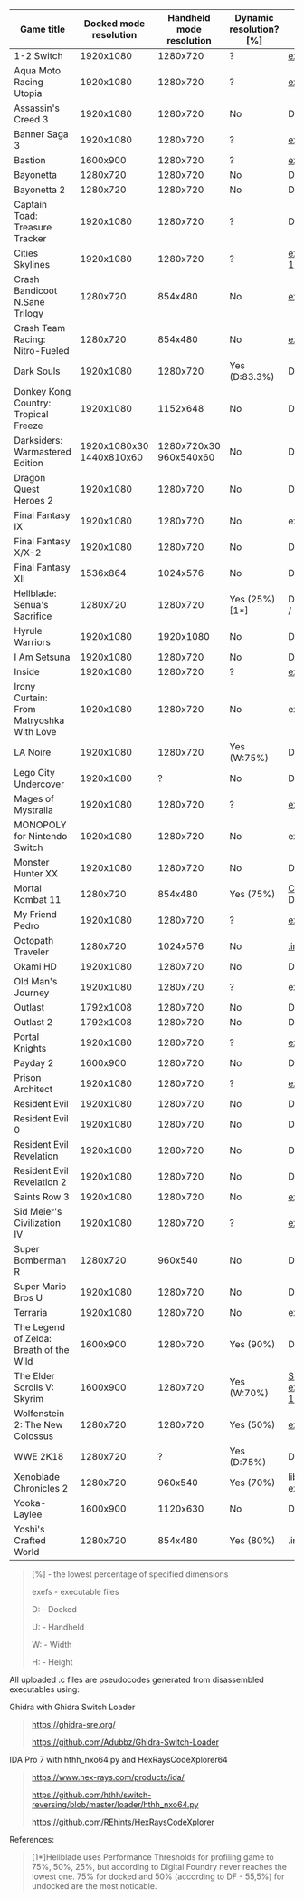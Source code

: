 | Game title | Docked mode resolution | Handheld mode resolution | Dynamic resolution? [%] | Source |
| --- | --- | --- | --- | --- |
| 1-2 Switch | 1920x1080 | 1280x720 | ? | [exefs](code/01000320000CC000/FUN_710021F234.c) |
| Aqua Moto Racing Utopia | 1920x1080 | 1280x720 | ? | [exefs](code/0100D0D00516A000/FUN_7100ADF0FC.c) |
| Assassin's Creed 3 | 1920x1080 | 1280x720 | No | Digital Foundry |
| Banner Saga 3 | 1920x1080 | 1280x720 | ? | [exefs](code/010071E00875A000/FUN_710002c260.c) |
| Bastion | 1600x900 | 1280x720 | ? | [exefs](code/010038600B27E000/FUN_7100015230.c) |
| Bayonetta | 1280x720 | 1280x720 | No | Digital Foundry |
| Bayonetta 2 | 1280x720 | 1280x720 | No | Digital Foundry |
| Captain Toad: Treasure Tracker | 1920x1080 | 1280x720 | ? | Digital Foundry |
| Cities Skylines | 1920x1080 | 1280x720 | ? | [exefs 1.0.0.32395](code/0100D8800B87C000/FUN_71013BB724.c) |
| Crash Bandicoot N.Sane Trilogy | 1280x720 | 854x480 | No | [exefs 1.0.0](code/0100D1B006744000/setGameRenderer.c) |
| Crash Team Racing: Nitro-Fueled | 1280x720 | 854x480 | No | [exefs 1.0.3](code/0100F9F00C696000/Data.txt) |
| Dark Souls | 1920x1080 | 1280x720 | Yes (D:83.3%) | Digital Foundry |
| Donkey Kong Country: Tropical Freeze | 1920x1080 | 1152x648 | No | Digital Foundry |
| Darksiders: Warmastered Edition | 1920x1080x30 1440x810x60 | 1280x720x30 960x540x60 | No | Digital Foundry |
| Dragon Quest Heroes 2 | 1920x1080 | 1280x720 | No | Digital Foundry |
| Final Fantasy IX | 1920x1080 | 1280x720 | No | exefs |
| Final Fantasy X/X-2 | 1920x1080 | 1280x720 | No | Digital Foundry |
| Final Fantasy XII | 1536x864 | 1024x576 | No | Digital Foundry |
| Hellblade: Senua's Sacrifice | 1280x720 | 1280x720 | Yes (25%)[1*] | Digital Foundry / .ini files |
| Hyrule Warriors | 1920x1080 | 1920x1080 | No | Digital Foundry |
| I Am Setsuna | 1920x1080 | 1280x720 | No | Digital Foundry |
| Inside | 1920x1080 | 1280x720 | ? | [exefs](code/0100D2D009028000/FUN_7101324CE0.c) |
| Irony Curtain: From Matryoshka With Love | 1920x1080 | 1280x720 | No | exefs 1.0.0 |
| LA Noire | 1920x1080 | 1280x720 | Yes (W:75%) | Digital Foundry |
| Lego City Undercover | 1920x1080 | ? | No | Digital Foundry |
| Mages of Mystralia | 1920x1080 | 1280x720 | ? | [exefs 1.0.1](code/0100549008C9C000/FUN_7101D05400.c) |
| MONOPOLY for Nintendo Switch | 1920x1080 | 1280x720 | No | exefs |
| Monster Hunter XX | 1920x1080 | 1280x720 | No | Digital Foundry |
| Mortal Kombat 11 | 1280x720 | 854x480 | Yes (75%) | [Coalesced.ini](code/0100F2200C984000/Coalesced.ini) / Digital Foundry |
| My Friend Pedro | 1920x1080 | 1280x720 | ? | [exefs](code/010031200B94C000/FUN_710210E500.c) |
| Octopath Traveler | 1280x720 | 1024x576 | No | [.ini files 1.0.2](code/010057D006492000) |
| Okami HD | 1920x1080 | 1280x720 | No | Digital Foundry |
| Old Man's Journey | 1920x1080 | 1280x720 | ? | exefs 1.1.0 |
| Outlast | 1792x1008 | 1280x720 | No | Digital Foundry |
| Outlast 2 | 1792x1008 | 1280x720 | No | Digital Foundry |
| Portal Knights | 1920x1080 | 1280x720 | ? | [exefs](code/0100437004170000/initializeStep.c) |
| Payday 2 | 1600x900 | 1280x720 | No | Digital Foundry |
| Prison Architect | 1920x1080 | 1280x720 | ? | [exefs](code/010029200AB1C000/FUN_710041EF50.c)
| Resident Evil | 1920x1080 | 1280x720 | No | Digital Foundry |
| Resident Evil 0 | 1920x1080 | 1280x720 | No | Digital Foundry |
| Resident Evil Revelation | 1920x1080 | 1280x720 | No | Digital Foundry |
| Resident Evil Revelation 2 | 1920x1080 | 1280x720 | No | Digital Foundry |
| Saints Row 3 | 1920x1080 | 1280x720 | No | [exefs](code/0100DE600BEEE000/nnMain.c) |
| Sid Meier's Civilization IV | 1920x1080 | 1280x720 | ? | [exefs](code/010044500C182000/FUN_71003495F8.c)
| Super Bomberman R | 1280x720 | 960x540 | No | Digital Foundry |
| Super Mario Bros U | 1920x1080 | 1280x720 | No | Digital Foundry |
| Terraria | 1920x1080 | 1280x720 | No | exefs 1.0.3 |
| The Legend of Zelda: Breath of the Wild | 1600x900 | 1280x720 | Yes (90%) | Digital Foundry |
| The Elder Scrolls V: Skyrim | 1600x900 | 1280x720 | Yes (W:70%) | [Skyrim.ini + exefs 1.1.14.534571](code/01000A10041EA000) |
| Wolfenstein 2: The New Colossus | 1280x720 | 1280x720 | Yes (50%) | [exefs 1.2](code/01009040091E0000)|
| WWE 2K18 | 1280x720 | ? | Yes (D:75%) | Digital Foundry |
| Xenoblade Chronicles 2 | 1280x720 | 960x540 | Yes (70%) | lib_nx.ini + exefs 2.0.2 |
| Yooka-Laylee | 1600x900 | 1120x630 | No | Digital Foundry |
| Yoshi's Crafted World | 1280x720 | 854x480 | Yes (80%) | .ini files 1.0.0 |

>[%] - the lowest percentage of specified dimensions
>
>exefs - executable files
>
>D: - Docked
>
>U: - Handheld
>
>W: - Width
>
>H: - Height

All uploaded .c files are pseudocodes generated from disassembled executables using:

Ghidra with Ghidra Switch Loader
>https://ghidra-sre.org/
>
>https://github.com/Adubbz/Ghidra-Switch-Loader

IDA Pro 7 with hthh_nxo64.py and HexRaysCodeXplorer64
>https://www.hex-rays.com/products/ida/
>
>https://github.com/hthh/switch-reversing/blob/master/loader/hthh_nxo64.py
>
>https://github.com/REhints/HexRaysCodeXplorer

References:

>[1*]Hellblade uses Performance Thresholds for profiling game to 75%, 50%, 25%, but according to Digital Foundry never reaches the lowest one. 75% for docked and 50% (according to DF - 55,5%) for undocked are the most noticable.
